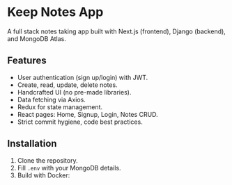# Keep Notes App

A full stack notes taking app built with Next.js (frontend), Django (backend), and MongoDB Atlas.

## Features

- User authentication (sign up/login) with JWT.
- Create, read, update, delete notes.
- Handcrafted UI (no pre-made libraries).
- Data fetching via Axios.
- Redux for state management.
- React pages: Home, Signup, Login, Notes CRUD.
- Strict commit hygiene, code best practices.

## Installation

1. Clone the repository.
2. Fill `.env` with your MongoDB details.
3. Build with Docker:

